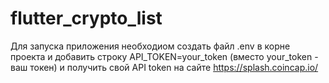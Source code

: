 # flutter_crypto_list
Для запуска приложения необходиом создать файл .env в корне проекта и добавить строку API_TOKEN=your_token (вместо your_token - ваш токен) и получить свой API token на сайте https://splash.coincap.io/ 